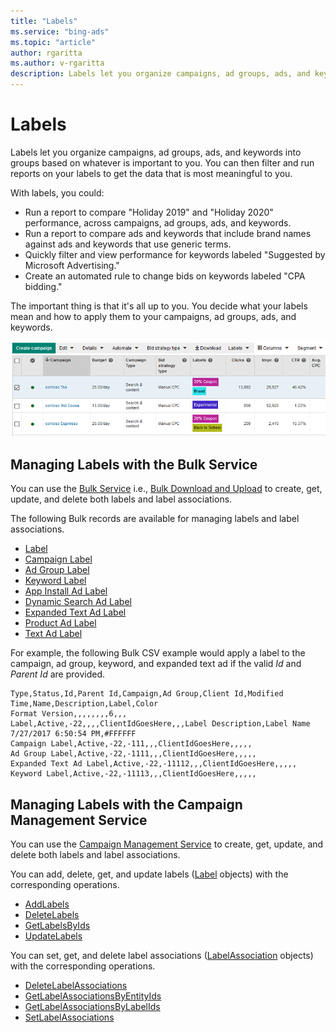 ```yaml
---
title: "Labels"
ms.service: "bing-ads"
ms.topic: "article"
author: rgaritta
ms.author: v-rgaritta
description: Labels let you organize campaigns, ad groups, ads, and keywords into groups based on whatever is important to you.
---
```

# Labels
Labels let you organize campaigns, ad groups, ads, and keywords into groups based on whatever is important to you. You can then filter and run reports on your labels to get the data that is most meaningful to you.

With labels, you could:
* Run a report to compare "Holiday 2019" and "Holiday 2020" performance, across campaigns, ad groups, ads, and keywords.
* Run a report to compare ads and keywords that include brand names against ads and keywords that use generic terms.
* Quickly filter and view performance for keywords labeled "Suggested by Microsoft Advertising."
* Create an automated rule to change bids on keywords labeled "CPA bidding."

The important thing is that it's all up to you. You decide what your labels mean and how to apply them to your campaigns, ad groups, ads, and keywords.

![Labels in the Microsoft Advertising Web Application](media/labels-bing-ads-web-application.png "Labels in the Microsoft Advertising Web Application")

## <a name="bulkservice"></a>Managing Labels with the Bulk Service
You can use the [Bulk Service](../bulk-service/bulk-service-reference.md) i.e., [Bulk Download and Upload](bulk-download-upload.md) to create, get, update, and delete both labels and label associations. 

The following Bulk records are available for managing labels and label associations. 

- [Label](../bulk-service/label.md)  
- [Campaign Label](../bulk-service/campaign-label.md)  
- [Ad Group Label](../bulk-service/ad-group-label.md)  
- [Keyword Label](../bulk-service/keyword-label.md)  
- [App Install Ad Label](../bulk-service/app-install-ad-label.md)  
- [Dynamic Search Ad Label](../bulk-service/dynamic-search-ad-label.md)  
- [Expanded Text Ad Label](../bulk-service/expanded-text-ad-label.md)  
- [Product Ad Label](../bulk-service/product-ad-label.md)  
- [Text Ad Label](../bulk-service/text-ad-label.md)  

For example, the following Bulk CSV example would apply a label to the campaign, ad group, keyword, and expanded text ad if the valid *Id* and *Parent Id* are provided. 

```csv
Type,Status,Id,Parent Id,Campaign,Ad Group,Client Id,Modified Time,Name,Description,Label,Color
Format Version,,,,,,,,6,,,
Label,Active,-22,,,,ClientIdGoesHere,,,Label Description,Label Name 7/27/2017 6:50:54 PM,#FFFFFF
Campaign Label,Active,-22,-111,,,ClientIdGoesHere,,,,,
Ad Group Label,Active,-22,-1111,,,ClientIdGoesHere,,,,,
Expanded Text Ad Label,Active,-22,-11112,,,ClientIdGoesHere,,,,,
Keyword Label,Active,-22,-11113,,,ClientIdGoesHere,,,,,
```

## <a name="campaignservice"></a>Managing Labels with the Campaign Management Service
You can use the [Campaign Management Service](../campaign-management-service/campaign-management-service-reference.md) to create, get, update, and delete both labels and label associations. 

You can add, delete, get, and update labels ([Label](../campaign-management-service/label.md) objects) with the corresponding operations.
- [AddLabels](../campaign-management-service/addlabels.md)  
- [DeleteLabels](../campaign-management-service/deletelabels.md)  
- [GetLabelsByIds](../campaign-management-service/getlabelsbyids.md)  
- [UpdateLabels](../campaign-management-service/updatelabels.md)  

You can set, get, and delete label associations ([LabelAssociation](../campaign-management-service/labelassociation.md) objects) with the corresponding operations.
- [DeleteLabelAssociations](../campaign-management-service/deletelabelassociations.md)  
- [GetLabelAssociationsByEntityIds](../campaign-management-service/getlabelassociationsbyentityids.md)  
- [GetLabelAssociationsByLabelIds](../campaign-management-service/getlabelassociationsbylabelids.md)  
- [SetLabelAssociations](../campaign-management-service/setlabelassociations.md)  




